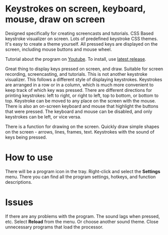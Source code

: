 
# Keystrokes on screen, keyboard, mouse, draw on screen

Designed specifically for creating screencasts and tutorials.
CSS Based keystroke visualizer on screen. Lots of predefined keystroke CSS themes. It's easy to create a theme yourself. All pressed keys are displayed on the screen, including mouse buttons and mouse wheel.

Tutorial about the program on [Youtube](https://www.youtube.com/watch?v=kpFCxzOFQs4).
To install, use [latest release](https://github.com/mnbcz/ScreenCast-Keyboard/releases).

Great thing to display keys pressed on screen, and draw.
Suitable for screen recording, screencasting, and tutorials.
This is not another keystroke visualizer.
This follows a different style of displaying keystrokes.
Keystrokes are arranged in a row or in a column, which is much more convenient to keep track of which key was pressed. 
There are different directions for printing keystrokes: left to right, or right to left, top to bottom, or bottom to top.
Keystroke can be moved to any place on the screen with the mouse.
There is also an on-screen keyboard and mouse that highlight the buttons that were pressed.
The keyboard and mouse can be disabled, and only keystrokes can be left, or vice versa.

There is a function for drawing on the screen. Quickly draw simple shapes on the screen - arrows, lines, frames, text.
Keystrokes with the sound of keys being pressed. 

# How to use
There will be a program icon in the tray. Right-click and select the **Settings** menu.
There you can find all the program settings, hotkeys, and function descriptions.


# Issues

If there are any problems with the program.
The sound lags when pressed, etc.
Select **Reload** from the menu. Or choose another sound theme.
Close unnecessary programs that load the processor.


